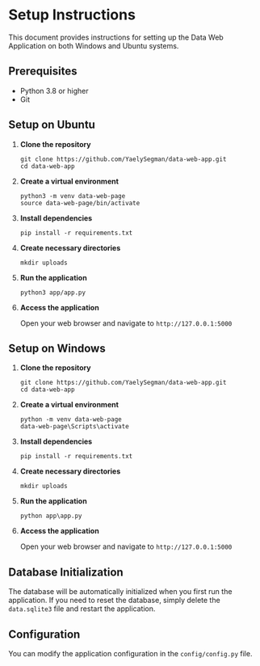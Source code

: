 # Setup Instructions

This document provides instructions for setting up the Data Web Application on both Windows and Ubuntu systems.

## Prerequisites

- Python 3.8 or higher
- Git


## Setup on Ubuntu

1. **Clone the repository**

   ```
   git clone https://github.com/YaelySegman/data-web-app.git
   cd data-web-app
   ```

2. **Create a virtual environment**

   ```
   python3 -m venv data-web-page
   source data-web-page/bin/activate
   ```

3. **Install dependencies**

   ```
   pip install -r requirements.txt
   ```

4. **Create necessary directories**

   ```
   mkdir uploads
   ```

5. **Run the application**

   ```
   python3 app/app.py
   ```

6. **Access the application**

   Open your web browser and navigate to `http://127.0.0.1:5000`

   
## Setup on Windows

1. **Clone the repository**

   ```
   git clone https://github.com/YaelySegman/data-web-app.git
   cd data-web-app
   ```

2. **Create a virtual environment**

   ```
   python -m venv data-web-page
   data-web-page\Scripts\activate
   ```

3. **Install dependencies**

   ```
   pip install -r requirements.txt
   ```

4. **Create necessary directories**

   ```
   mkdir uploads
   ```

5. **Run the application**

   ```
   python app\app.py
   ```

6. **Access the application**

   Open your web browser and navigate to `http://127.0.0.1:5000`



## Database Initialization

The database will be automatically initialized when you first run the application. If you need to reset the database, simply delete the `data.sqlite3` file and restart the application.

## Configuration

You can modify the application configuration in the `config/config.py` file. 
